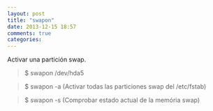 ```yaml
---
layout: post
title: "swapon"
date: 2013-12-15 18:57
comments: true
categories: 
---
```

Activar una partición swap.

>$ swapon /dev/hda5

>$ swapon -a (Activar todas las particiones swap del /etc/fstab)

>$ swapon -s (Comprobar estado actual de la memória swap)

